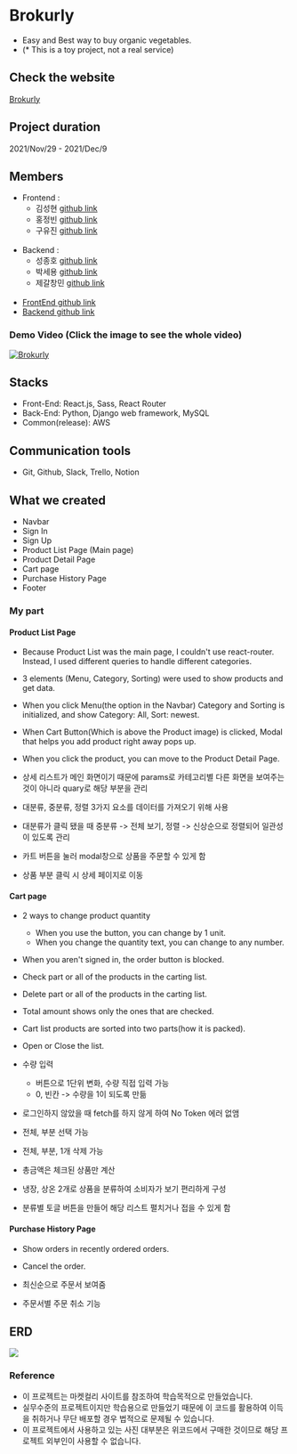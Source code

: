 # Brokurly
- Easy and Best way to buy organic vegetables.
- (* This is a toy project, not a real service)

## Check the website

[Brokurly](http://brokurly.s3-website.ap-northeast-2.amazonaws.com/)

## Project duration
2021/Nov/29 - 2021/Dec/9

## Members
- Frontend :
  - 김성현 [github link](https://github.com/Globalkmaria)
  - 홍정빈 [github link](https://github.com/tohjbin2)
  - 구유진 [github link](https://github.com/sodalite1204)
    <br/><br/>
- Backend :
  - 성종호 [github link](https://github.com/SeongJongHo)
  - 박세용 [github link](https://github.com/se-yong)
  - 제갈창민 [github link](https://github.com/Ted0527)
    <br/><br/>
- [FrontEnd github link](https://github.com/wecode-bootcamp-korea/27-1st-Brokurly-frontend.git)
- [Backend github link](https://github.com/wecode-bootcamp-korea/27-1st-Brokurly-backend.git)

### Demo Video (Click the image to see the whole video)

[![Brokurly](https://images.velog.io/images/sodalite1204/post/c8929616-0e2f-4f1d-81ce-9efd896c4a03/%E1%84%89%E1%85%B3%E1%84%8F%E1%85%B3%E1%84%85%E1%85%B5%E1%86%AB%E1%84%89%E1%85%A3%E1%86%BA%202021-12-13%2010.03.14.png)](https://youtu.be/th74v_hDXtM)

## Stacks
- Front-End: React.js, Sass, React Router
- Back-End: Python, Django web framework, MySQL
- Common(release): AWS

## Communication tools
- Git, Github, Slack, Trello, Notion

## What we created
- Navbar
- Sign In
- Sign Up
- Product List Page (Main page)
- Product Detail Page
- Cart page
- Purchase History Page
- Footer

### My part

#### Product List Page
- Because Product List was the main page, I couldn't use react-router. Instead, I used different queries to handle different categories.
- 3 elements (Menu, Category, Sorting) were used to show products and get data.
- When you click Menu(the option in the Navbar) Category and Sorting is initialized, and show Category: All, Sort: newest.
- When Cart Button(Which is above the Product image) is clicked, Modal that helps you add product right away pops up.
- When you click the product, you can move to the Product Detail Page.

- 상세 리스트가 메인 화면이기 때문에 params로 카테고리별 다른 화면을 보여주는 것이 아니라 quary로 해당 부분을 관리
- 대분류, 중분류, 정렬 3가지 요소를 데이터를 가져오기 위해 사용
- 대분류가 클릭 됐을 때 중분류 -> 전체 보기, 정렬 -> 신상순으로 정렬되어 일관성이 있도록 관리
- 카트 버튼을 눌러 modal창으로 상품을 주문할 수 있게 함
- 상품 부분 클릭 시 상세 페이지로 이동

#### Cart page
- 2 ways to change product quantity
  - When you use the button, you can change by 1 unit.
  - When you change the quantity text, you can change to any number.
- When you aren't signed in, the order button is blocked.
- Check part or all of the products in the carting list.
- Delete part or all of the products in the carting list. 
- Total amount shows only the ones that are checked.
- Cart list products are sorted into two parts(how it is packed).
- Open or Close the list.

- 수량 입력
  - 버튼으로 1단위 변화, 수량 직접 입력 가능
  - 0, 빈칸 -> 수량을 1이 되도록 만듦
- 로그인하지 않았을 때 fetch를 하지 않게 하여 No Token 에러 없앰
- 전체, 부분 선택 가능
- 전체, 부분, 1개 삭제 가능
- 총금액은 체크된 상품만 계산
- 냉장, 상온 2개로 상품을 분류하여 소비자가 보기 편리하게 구성
- 분류별 토글 버튼을 만들어 해당 리스트 펼치거나 접을 수 있게 함

#### Purchase History Page
- Show orders in recently ordered orders.
- Cancel the order.

- 최신순으로 주문서 보여줌
- 주문서별 주문 취소 기능

## ERD

![](https://images.velog.io/images/sodalite1204/post/73e9d194-bb45-40df-bf7c-09ae5fc2baa2/erd.png)

### Reference

- 이 프로젝트는 마켓컬리 사이트를 참조하여 학습목적으로 만들었습니다.
- 실무수준의 프로젝트이지만 학습용으로 만들었기 때문에 이 코드를 활용하여 이득을 취하거나 무단 배포할 경우 법적으로 문제될 수 있습니다.
- 이 프로젝트에서 사용하고 있는 사진 대부분은 위코드에서 구매한 것이므로 해당 프로젝트 외부인이 사용할 수 없습니다.
